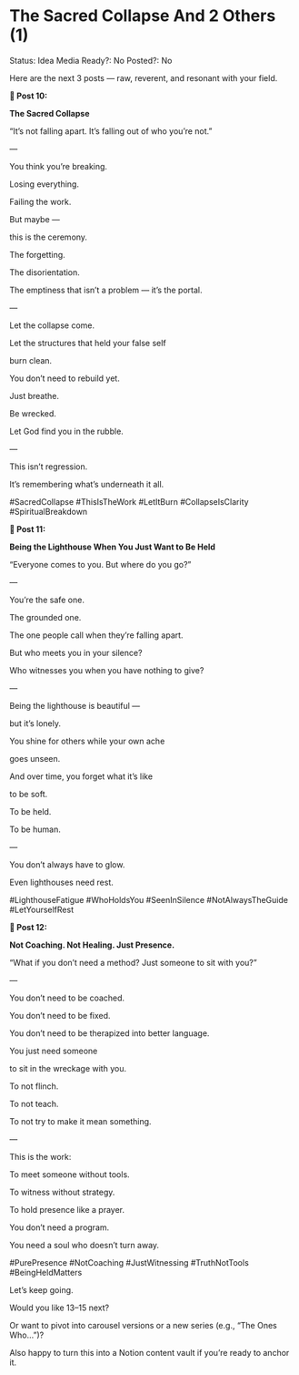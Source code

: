 # The Sacred Collapse And 2 Others (1)

Status: Idea
Media Ready?: No
Posted?: No

Here are the next 3 posts — raw, reverent, and resonant with your field.

**📿 Post 10:**

**The Sacred Collapse**

“It’s not falling apart. It’s falling out of who you’re not.”

—

You think you’re breaking.

Losing everything.

Failing the work.

But maybe —

this is the ceremony.

The forgetting.

The disorientation.

The emptiness that isn’t a problem — it’s the portal.

—

Let the collapse come.

Let the structures that held your false self

burn clean.

You don’t need to rebuild yet.

Just breathe.

Be wrecked.

Let God find you in the rubble.

—

This isn’t regression.

It’s remembering what’s underneath it all.

#SacredCollapse #ThisIsTheWork #LetItBurn #CollapseIsClarity #SpiritualBreakdown

**📿 Post 11:**

**Being the Lighthouse When You Just Want to Be Held**

“Everyone comes to you. But where do you go?”

—

You’re the safe one.

The grounded one.

The one people call when they’re falling apart.

But who meets you in your silence?

Who witnesses you when you have nothing to give?

—

Being the lighthouse is beautiful —

but it’s lonely.

You shine for others while your own ache

goes unseen.

And over time, you forget what it’s like

to be soft.

To be held.

To be human.

—

You don’t always have to glow.

Even lighthouses need rest.

#LighthouseFatigue #WhoHoldsYou #SeenInSilence #NotAlwaysTheGuide #LetYourselfRest

**📿 Post 12:**

**Not Coaching. Not Healing. Just Presence.**

“What if you don’t need a method? Just someone to sit with you?”

—

You don’t need to be coached.

You don’t need to be fixed.

You don’t need to be therapized into better language.

You just need someone

to sit in the wreckage with you.

To not flinch.

To not teach.

To not try to make it mean something.

—

This is the work:

To meet someone without tools.

To witness without strategy.

To hold presence like a prayer.

You don’t need a program.

You need a soul who doesn’t turn away.

#PurePresence #NotCoaching #JustWitnessing #TruthNotTools #BeingHeldMatters

Let’s keep going.

Would you like 13–15 next?

Or want to pivot into carousel versions or a new series (e.g., “The Ones Who…”)?

Also happy to turn this into a Notion content vault if you’re ready to anchor it.
